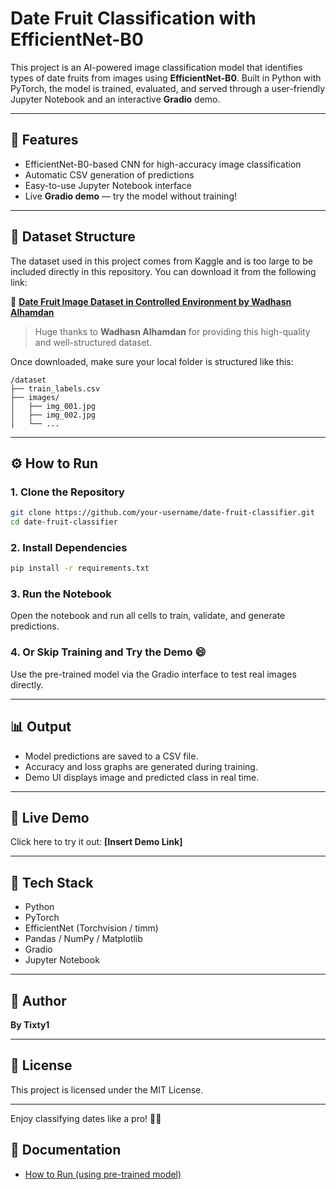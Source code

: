 # Date Fruit Classification with EfficientNet-B0

This project is an AI-powered image classification model that identifies types of date fruits from images using **EfficientNet-B0**. Built in Python with PyTorch, the model is trained, evaluated, and served through a user-friendly Jupyter Notebook and an interactive **Gradio** demo.

---

## 🚀 Features

* EfficientNet-B0-based CNN for high-accuracy image classification
* Automatic CSV generation of predictions
* Easy-to-use Jupyter Notebook interface
* Live **Gradio demo** — try the model without training!

---

## 📂 Dataset Structure

The dataset used in this project comes from Kaggle and is too large to be included directly in this repository. You can download it from the following link:

🔗 **[Date Fruit Image Dataset in Controlled Environment by Wadhasn Alhamdan](https://www.kaggle.com/datasets/wadhasnalhamdan/date-fruit-image-dataset-in-controlled-environment)**

> Huge thanks to **Wadhasn Alhamdan** for providing this high-quality and well-structured dataset.

Once downloaded, make sure your local folder is structured like this:

```
/dataset
├── train_labels.csv
├── images/
│   ├── img_001.jpg
│   ├── img_002.jpg
│   └── ...
```

---

## ⚙️ How to Run

### 1. Clone the Repository

```bash
git clone https://github.com/your-username/date-fruit-classifier.git
cd date-fruit-classifier
```

### 2. Install Dependencies

```bash
pip install -r requirements.txt
```

### 3. Run the Notebook

Open the notebook and run all cells to train, validate, and generate predictions.

### 4. Or Skip Training and Try the Demo 😄

Use the pre-trained model via the Gradio interface to test real images directly.

---

## 📊 Output

* Model predictions are saved to a CSV file.
* Accuracy and loss graphs are generated during training.
* Demo UI displays image and predicted class in real time.

---

## 🔗 Live Demo

Click here to try it out: **\[Insert Demo Link]**

---

## 🧠 Tech Stack

* Python
* PyTorch
* EfficientNet (Torchvision / timm)
* Pandas / NumPy / Matplotlib
* Gradio
* Jupyter Notebook

---

## 👤 Author

**By Tixty1**

---

## 📄 License

This project is licensed under the MIT License.

---

Enjoy classifying dates like a pro! 🌴🥇

## 📘 Documentation

- [How to Run (using pre-trained model)](./How_To_Run)
